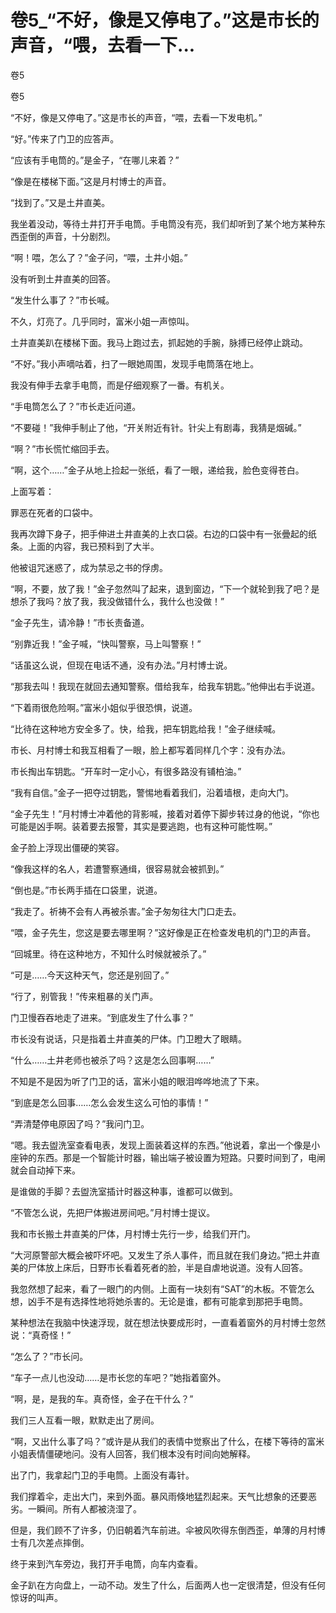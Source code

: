 # 卷5_“不好，像是又停电了。”这是市长的声音，“喂，去看一下...

卷5

卷5

“不好，像是又停电了。”这是市长的声音，“喂，去看一下发电机。”

“好。”传来了门卫的应答声。

“应该有手电筒的。”是金子，“在哪儿来着？”

“像是在楼梯下面。”这是月村博士的声音。

“找到了。”又是土井直美。

我坐着没动，等待土井打开手电筒。手电筒没有亮，我们却听到了某个地方某种东西歪倒的声音，十分剧烈。

“啊！喂，怎么了？”金子问，“喂，土井小姐。”

没有听到土井直美的回答。

“发生什么事了？”市长喊。

不久，灯亮了。几乎同时，富米小姐一声惊叫。

土井直美趴在楼梯下面。我马上跑过去，抓起她的手腕，脉搏已经停止跳动。

“不好。”我小声嘀咕着，扫了一眼她周围，发现手电筒落在地上。

我没有伸手去拿手电筒，而是仔细观察了一番。有机关。

“手电筒怎么了？”市长走近问道。

“不要碰！”我伸手制止了他，“开关附近有针。针尖上有剧毒，我猜是烟碱。”

“啊？”市长慌忙缩回手去。

“啊，这个……”金子从地上捡起一张纸，看了一眼，递给我，脸色变得苍白。

上面写着：

罪恶在死者的口袋中。

我再次蹲下身子，把手伸进土井直美的上衣口袋。右边的口袋中有一张曡起的纸条。上面的内容，我已预料到了大半。

他被诅咒迷惑了，成为禁忌之书的俘虏。

“啊，不要，放了我！”金子忽然叫了起来，退到窗边，“下一个就轮到我了吧？是想杀了我吗？放了我，我没做错什么，我什么也没做！”

“金子先生，请冷静！”市长责备道。

“别靠近我！”金子喊，“快叫警察，马上叫警察！”

“话虽这么说，但现在电话不通，没有办法。”月村博士说。

“那我去叫！我现在就回去通知警察。借给我车，给我车钥匙。”他伸出右手说道。

“下着雨很危险啊。”富米小姐似乎很恐惧，说道。

“比待在这种地方安全多了。快，给我，把车钥匙给我！”金子继续喊。

市长、月村博士和我互相看了一眼，脸上都写着同样几个字：没有办法。

市长掏出车钥匙。“开车时一定小心，有很多路没有铺柏油。”

“我有自信。”金子一把夺过钥匙，警惕地看着我们，沿着墙根，走向大门。

“金子先生！”月村博士冲着他的背影喊，接着对着停下脚步转过身的他说，“你也可能是凶手啊。装着要去报警，其实是要逃跑，也有这种可能性啊。”

金子脸上浮现出僵硬的笑容。

“像我这样的名人，若遭警察通缉，很容易就会被抓到。”

“倒也是。”市长两手插在口袋里，说道。

“我走了。祈祷不会有人再被杀害。”金子匆匆往大门口走去。

“喂，金子先生，您这是要去哪里啊？”这好像是正在检查发电机的门卫的声音。

“回城里。待在这种地方，不知什么时候就被杀了。”

“可是……今天这种天气，您还是别回了。”

“行了，别管我！”传来粗暴的关门声。

门卫慢吞吞地走了进来。“到底发生了什么事？”

市长没有说话，只是指着土井直美的尸体。门卫瞪大了眼睛。

“什么……土井老师也被杀了吗？这是怎么回事啊……”

不知是不是因为听了门卫的话，富米小姐的眼泪哗哗地流了下来。

“到底是怎么回事……怎么会发生这么可怕的事情！”

“弄清楚停电原因了吗？”我问门卫。

“嗯。我去盥洗室查看电表，发现上面装着这样的东西。”他说着，拿出一个像是小座钟的东西。那是一个智能计时器，输出端子被设置为短路。只要时间到了，电闸就会自动掉下来。

是谁做的手脚？去盥洗室插计时器这种事，谁都可以做到。

“不管怎么说，先把尸体搬进房间吧。”月村博士提议。

我和市长搬土井直美的尸体，月村博士先行一步，给我们开门。

“大河原警部大概会被吓坏吧。又发生了杀人事件，而且就在我们身边。”把土井直美的尸体放上床后，日野市长看着死者的脸，半是自虐地说道。没有人回答。

我忽然想了起来，看了一眼门的内侧。上面有一块刻有“SAT”的木板。不管怎么想，凶手不是有选择性地将她杀害的。无论是谁，都有可能拿到那把手电筒。

某种想法在我脑中快速浮现，就在想法快要成形时，一直看着窗外的月村博士忽然说：“真奇怪！”

“怎么了？”市长问。

“车子一点儿也没动……是市长您的车吧？”她指着窗外。

“啊，是，是我的车。真奇怪，金子在干什么？”

我们三人互看一眼，默默走出了房间。

“啊，又出什么事了吗？”或许是从我们的表情中觉察出了什么，在楼下等待的富米小姐表情僵硬地问。没有人回答，我们根本没有时间向她解释。

出了门，我拿起门卫的手电筒。上面没有毒针。

我们撑着伞，走出大门，来到外面。暴风雨倏地猛烈起来。天气比想象的还要恶劣。一瞬间。所有人都被浇湿了。

但是，我们顾不了许多，仍旧朝着汽车前进。伞被风吹得东倒西歪，单薄的月村博士有几次差点摔倒。

终于来到汽车旁边，我打开手电筒，向车内查看。

金子趴在方向盘上，一动不动。发生了什么，后面两人也一定很清楚，但没有任何惊讶的叫声。